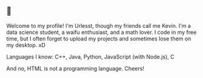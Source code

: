 ## 👋

Welcome to my profile! I'm Urlesst, though my friends call me Kevin. I'm a data science student, a waifu enthusiast, and a math lover. I code in my free time, but I often forget to upload my projects and sometimes lose them on my desktop. xD

Languages I know: C++, Java, Python, JavaScript (with Node.js), C



And no, HTML is not a programming language. Cheers!
<!--
**urlesst/urlesst** is a ✨ _special_ ✨ repository because its `README.md` (this file) appears on your GitHub profile.

Here are some ideas to get you started:

- 🔭 I’m currently working on ...
- 🌱 I’m currently learning ...
- 👯 I’m looking to collaborate on ...
- 🤔 I’m looking for help with ...
- 💬 Ask me about ...
- 📫 How to reach me: ...
- 😄 Pronouns: ...
- ⚡ Fun fact: ...
-->
